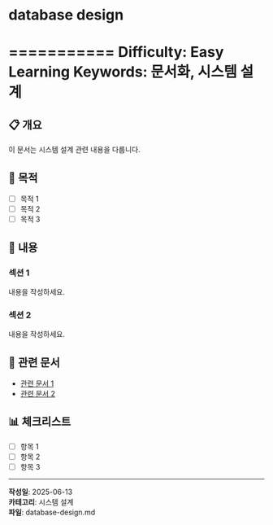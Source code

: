 # database design

===========
Difficulty: Easy  
Learning Keywords: 문서화, 시스템 설계  
===========

## 📋 개요

이 문서는 시스템 설계 관련 내용을 다룹니다.

## 🎯 목적

- [ ] 목적 1
- [ ] 목적 2
- [ ] 목적 3

## 📖 내용

### 섹션 1

내용을 작성하세요.

### 섹션 2

내용을 작성하세요.

## 🔗 관련 문서

- [관련 문서 1](../01-planning/PRD.md)
- [관련 문서 2](../03-development/debug-process.md)

## 📊 체크리스트

- [ ] 항목 1
- [ ] 항목 2
- [ ] 항목 3

---

**작성일**: 2025-06-13  
**카테고리**: 시스템 설계  
**파일**: database-design.md
